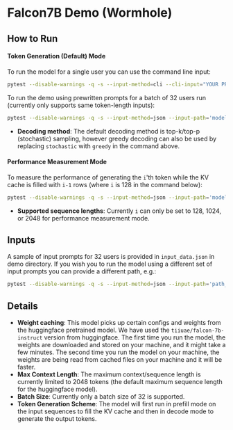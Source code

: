 # Falcon7B Demo (Wormhole)

## How to Run

#### Token Generation (Default) Mode

To run the model for a single user you can use the command line input:

```sh
pytest --disable-warnings -q -s --input-method=cli --cli-input="YOUR PROMPT GOES HERE!"  models/demos/wormhole/falcon7b/demo_wormhole.py::test_demo -k default_mode_1024_stochastic
```

To run the demo using prewritten prompts for a batch of 32 users run (currently only supports same token-length inputs):

```sh
pytest --disable-warnings -q -s --input-method=json --input-path='models/demos/falcon7b_common/demo/input_data.json' models/demos/wormhole/falcon7b/demo_wormhole.py::test_demo -k default_mode_1024_stochastic
```

- **Decoding method**: The default decoding method is top-k/top-p (stochastic) sampling, however greedy decoding can also be used by replacing `stochastic` with `greedy` in the command above.

#### Performance Measurement Mode

To measure the performance of generating the `i`'th token while the KV cache is filled with `i-1` rows (where `i` is 128 in the command below):

```sh
pytest --disable-warnings -q -s --input-method=json --input-path='models/demos/falcon7b_common/demo/input_data.json' models/demos/wormhole/falcon7b/demo_wormhole.py::test_demo -k "perf_mode_128_stochastic and not verify"
```

- **Supported sequence lengths**: Currently `i` can only be set to 128, 1024, or 2048 for performance measurement mode.

## Inputs

A sample of input prompts for 32 users is provided in `input_data.json` in demo directory. If you wish you to run the model using a different set of input prompts you can provide a different path, e.g.:

```sh
pytest --disable-warnings -q -s --input-method=json --input-path='path_to_input_prompts.json' models/demos/wormhole/falcon7b/demo_wormhole.py::test_demo -k default_mode_1024_stochastic
```

## Details

- **Weight caching**: This model picks up certain configs and weights from the huggingface pretrained model. We have used the `tiiuae/falcon-7b-instruct` version from huggingface. The first time you run the model, the weights are downloaded and stored on your machine, and it might take a few minutes. The second time you run the model on your machine, the weights are being read from cached files on your machine and it will be faster.
- **Max Context Length**: The maximum context/sequence length is currently limited to 2048 tokens (the default maximum sequence length for the huggingface model).
- **Batch Size**: Currently only a batch size of 32 is supported.
- **Token Generation Scheme**: The model will first run in prefill mode on the input sequences to fill the KV cache and then in decode mode to generate the output tokens.
